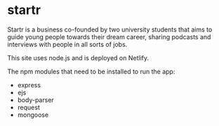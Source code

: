 # startr

Startr is a business co-founded by two university students that aims to guide young people towards their dream career, 
sharing podcasts and interviews with people in all sorts of jobs. 


This site uses node.js and is deployed on Netlify. 

The npm modules that need to be installed to run the app:

* express
* ejs
* body-parser
* request
* mongoose




